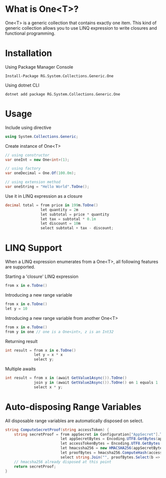 # What is One&lt;T&gt;?
One&lt;T&gt; is a generic collection that contains exactly one item. This kind of generic collection allows you to use LINQ expression to write closures and functional programming.

# Installation
Using Package Manager Console
```
Install-Package RG.System.Collections.Generic.One
```
Using dotnet CLI
```
dotnet add package RG.System.Collections.Generic.One
```

# Usage
Include using directive
```csharp
using System.Collections.Generic;
```
Create instance of One&lt;T&gt;
```csharp
// using constructor
var oneInt = new One<int>(1);

// using factory
var oneDecimal = One.Of(100.0m);

// using extension method
var oneString = "Hello World".ToOne();
```
Use it in LINQ expression as a closure
```csharp
decimal total = from price in 199m.ToOne()
                let quantity = 2m
                let subtotal = price * quantity
                let tax = subtotal * 0.1m
                let discount = 10m
                select subtotal + tax - discount;
```

# LINQ Support
When a LINQ expression enumerates from a One&lt;T&gt;, all following features are supported.

Starting a 'closure' LINQ expression
```csharp
from x in e.ToOne()
```
Introducing a new range variable
```csharp
from x in e.ToOne()
let y = 10
```
Introducing a new range variable from another One&lt;T&gt;
```csharp
from x in e.ToOne()
from y in one // one is a One<int>, z is an Int32
```
Returning result
```csharp
int result = from x in e.ToOne()
             let y = x * x
             select y;
```
Multiple awaits
```csharp
int result = from x in (await GetValue1Async()).ToOne()
             join y in (await GetValue2Async()).ToOne() on 1 equals 1
             select x * y;
```

# Auto-disposing Range Variables
All disposable range variables are automatically disposed on select.
```csharp
string ComputeSecretProof(string accessToken) {
    string secretProof = from appSecret in Configuration["AppSecret"].ToOne()
                         let appSecretBytes = Encoding.UTF8.GetBytes(appSecret)
                         let accessTokenBytes = Encoding.UTF8.GetBytes(accessToken)
                         let hmacssha256 = new HMACSHA256(appSecretBytes)
                         let proofBytes = hmacsha256.ComputeHash(accessTokenBytes)
                         select string.Join("", proofBytes.Select(b => b.ToString("x2")));
    // hmacsha256 already disposed at this point
    return secretProof;
}
                     
```
